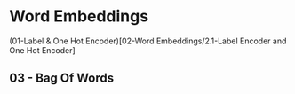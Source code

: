 # Word Embeddings

(01-Label & One Hot Encoder)[02-Word Embeddings/2.1-Label Encoder and One Hot Encoder]

## 03 - Bag Of Words


